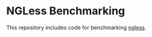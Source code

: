 # NGLess Benchmarking

This repository includes code for benchmarking [ngless](http://ngless.rtfd.io).

